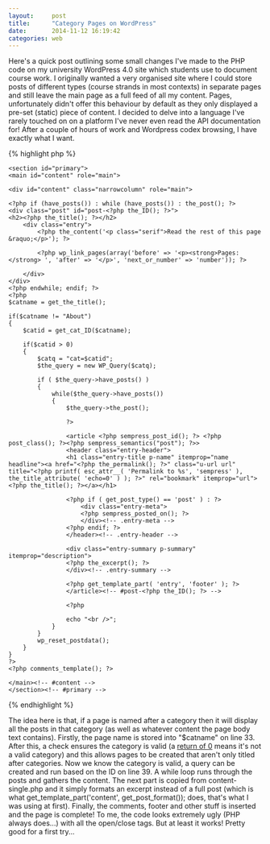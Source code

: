```yaml
---
layout:     post
title:      "Category Pages on WordPress"
date:       2014-11-12 16:19:42
categories: web
---
```

Here's a quick post outlining some small changes I've made to the PHP code on my university WordPress 4.0 site which students use to document course work. I originally wanted a very organised site where I could store posts of different types (course strands in most contexts) in separate pages and still leave the main page as a full feed of all my content. Pages, unfortunately didn't offer this behaviour by default as they only displayed a pre-set (static) piece of content.  I decided to delve into a language I've rarely touched on on a platform I've never even read the API documentation for! After a couple of hours of work and Wordpress codex browsing, I have exactly what I want. 
<!--more-->

{% highlight php %}
<?php
/**
 * The template for displaying all pages.
 *
 * This is the template that displays all pages by default.
 * Please note that this is the WordPress construct of pages
 * and that other 'pages' on your WordPress site will use a
 * different template.
 *
 * @package SemPress
 * @since SemPress 1.0.0
 */

get_header(); ?>

	<section id="primary">
	<main id="content" role="main">

	<div id="content" class="narrowcolumn" role="main">
	
	<?php if (have_posts()) : while (have_posts()) : the_post(); ?>
	<div class="post" id="post-<?php the_ID(); ?>">
	<h2><?php the_title(); ?></h2>
		<div class="entry">
			<?php the_content('<p class="serif">Read the rest of this page &raquo;</p>'); ?>
	
			<?php wp_link_pages(array('before' => '<p><strong>Pages:</strong> ', 'after' => '</p>', 'next_or_number' => 'number')); ?>
	
		</div>
	</div>
	<?php endwhile; endif; ?>
	<?php
	$catname = get_the_title();

	if($catname != "About")
	{
		$catid = get_cat_ID($catname);

		if($catid > 0)
		{
			$catq = "cat=$catid";
			$the_query = new WP_Query($catq);

			if ( $the_query->have_posts() )
			{
				while($the_query->have_posts())
				{
					$the_query->the_post();

					?>

					<article <?php sempress_post_id(); ?> <?php post_class(); ?><?php sempress_semantics("post"); ?>>
					<header class="entry-header">
					<h1 class="entry-title p-name" itemprop="name headline"><a href="<?php the_permalink(); ?>" class="u-url url" title="<?php printf( esc_attr__( 'Permalink to %s', 'sempress' ), the_title_attribute( 'echo=0' ) ); ?>" rel="bookmark" itemprop="url"><?php the_title(); ?></a></h1>

					<?php if ( get_post_type() == 'post' ) : ?>
						<div class="entry-meta">
						<?php sempress_posted_on(); ?>
						</div><!-- .entry-meta -->
					<?php endif; ?>
					</header><!-- .entry-header -->

					<div class="entry-summary p-summary" itemprop="description">
					<?php the_excerpt(); ?>
					</div><!-- .entry-summary -->

					<?php get_template_part( 'entry', 'footer' ); ?>
					</article><!-- #post-<?php the_ID(); ?> -->

					<?php

					echo "<br />";
				}
			}
			wp_reset_postdata();
		}
	}
	?>
	<?php comments_template(); ?>

	</main><!-- #content -->
	</section><!-- #primary -->

<?php get_sidebar(); ?>
<?php get_footer(); ?>
{% endhighlight %}

The idea here is that, if a page is named after a category then it will display all the posts in that category (as well as whatever content the page body text contains). Firstly, the page name is stored into "$catname" on line 33. After this, a check ensures the category is valid (a [return of 0](http://codex.wordpress.org/Function_Reference/get_cat_ID#Return_Values) means it's not a valid category) and this allows pages to be created that aren't only titled after categories. Now we know the category is valid, a query can be created and run based on the ID on line 39. A while loop runs through the posts and gathers the content. The next part is copied from content-single.php and it simply formats an excerpt instead of a full post (which is what get_template_part('content', get_post_format()); does, that's what I was using at first). Finally, the comments, footer and other stuff is inserted and the page is complete! To me, the code looks extremely ugly (PHP always does...) with all the open/close tags. But at least it works! Pretty good for a first try...
